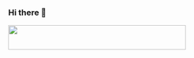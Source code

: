 ### Hi there 👋

<!--
**Azer5C74/Azer5C74** is a ✨ _special_ ✨ repository because its `README.md` (this file) appears on your GitHub profile.

Here are some ideas to get you started:

- 🔭 I’m currently working on ...
- 🌱 I’m currently learning ...
- 👯 I’m looking to collaborate on ...
- 🤔 I’m looking for help with ...
- 💬 Ask me about ...
- 📫 How to reach me: ...
- 😄 Pronouns: ...
- ⚡ Fun fact: ...


-->


  
<a href="https://www.linkedin.com/in/azer-taboubi/">
  
<img height="50" src="https://tenor.com/view/linkedin-gif-23542009" width="360" height="480" frameBorder="0" class="giphy-embed" >

</a>


